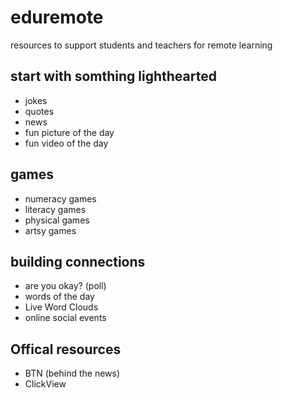 # eduremote
resources to support students and teachers for remote learning

## start with somthing lighthearted
* jokes
* quotes
* news
* fun picture of the day
* fun video of the day

## games
* numeracy games
* literacy games
* physical games
* artsy games

## building connections
* are you okay? (poll)
* words of the day
* Live Word Clouds
* online social events

## Offical resources
* BTN (behind the news)
* ClickView
